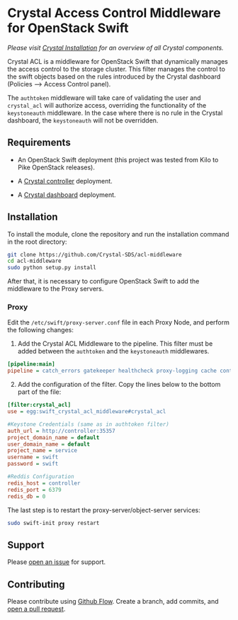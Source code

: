 # Crystal Access Control Middleware for OpenStack Swift

_Please visit [Crystal Installation](https://github.com/Crystal-SDS/INSTALLATION/) for an overview of all Crystal components._

Crystal ACL is a middleware for OpenStack Swift that dynamically manages the access control to the storage cluster. This filter manages the control to the swift objects based on the rules introduced by the Crystal dashboard (Policies --> Access Control panel).

The `authtoken` middleware will take care of validating the user and `crystal_acl` will authorize access, overriding the functionality of the `keystoneauth` middleware. In the case where there is no rule in the Crystal dashboard, the `keystoneauth` will not be overridden.
 
## Requirements

* An OpenStack Swift deployment (this project was tested from Kilo to Pike OpenStack releases).

* A [Crystal controller](https://github.com/Crystal-SDS/controller) deployment.

* A [Crystal dashboard](https://github.com/Crystal-SDS/dashboard) deployment.

## Installation

To install the module, clone the repository and run the installation command in the root directory:
```sh
git clone https://github.com/Crystal-SDS/acl-middleware
cd acl-middleware
sudo python setup.py install
```


After that, it is necessary to configure OpenStack Swift to add the middleware to the Proxy servers.

### Proxy

Edit the `/etc/swift/proxy-server.conf` file in each Proxy Node, and perform the following changes:

1. Add the Crystal ACL Middleware to the pipeline. This filter must be added between the `authtoken` and the `keystoneauth` middlewares.


```ini
[pipeline:main]
pipeline = catch_errors gatekeeper healthcheck proxy-logging cache container_sync bulk ratelimit authtoken crystal_acl keystoneauth container-quotas account-quotas crystal_metrics crystal_filters copy slo dlo proxy-logging proxy-server

```

2. Add the configuration of the filter. Copy the lines below to the bottom part of the file:

```ini
[filter:crystal_acl]
use = egg:swift_crystal_acl_middleware#crystal_acl

#Keystone Credentials (same as in authtoken filter)
auth_url = http://controller:35357
project_domain_name = default
user_domain_name = default
project_name = service
username = swift
password = swift

#Reddis Configuration
redis_host = controller
redis_port = 6379
redis_db = 0

```


The last step is to restart the proxy-server/object-server services:
```bash
sudo swift-init proxy restart
```

## Support

Please [open an issue](https://github.com/Crystal-SDS/acl-middleware/issues/new) for support.

## Contributing

Please contribute using [Github Flow](https://guides.github.com/introduction/flow/). Create a branch, add commits, and [open a pull request](https://github.com/Crystal-SDS/acl-middleware/compare/).
